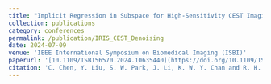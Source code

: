 ```yaml
---
title: "Implicit Regression in Subspace for High-Sensitivity CEST Imaging"
collection: publications
category: conferences
permalink: /publication/IRIS_CEST_Denoising
date: 2024-07-09
venue: 'IEEE International Symposium on Biomedical Imaging (ISBI)'
paperurl: '[10.1109/ISBI56570.2024.10635440](https://doi.org/10.1109/ISBI56570.2024.10635440)'
citation: 'C. Chen, Y. Liu, S. W. Park, J. Li, K. W. Y. Chan and R. H. F. Chan, "Implicit Regression in Subspace for High-Sensitivity CEST Imaging," 2024 IEEE International Symposium on Biomedical Imaging (ISBI), Athens, Greece, 2024, pp. 1-5, doi: 10.1109/ISBI56570.2024.10635440.'
---
```

